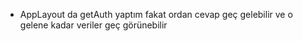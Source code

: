 - AppLayout da getAuth yaptım fakat ordan cevap geç gelebilir ve o gelene kadar veriler geç görünebilir